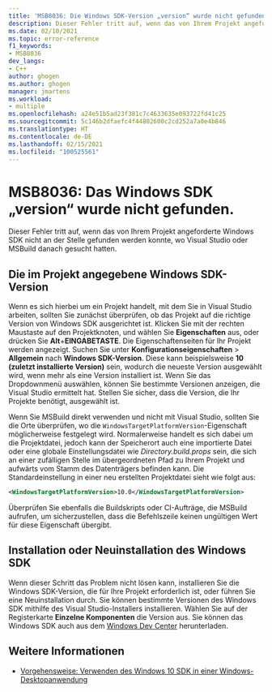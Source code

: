 ```yaml
---
title: 'MSB8036: Die Windows SDK-Version „version“ wurde nicht gefunden.'
description: Dieser Fehler tritt auf, wenn das von Ihrem Projekt angeforderte Windows SDK nicht an der Stelle gefunden werden konnte, wo Visual Studio oder MSBuild danach gesucht hatten.
ms.date: 02/10/2021
ms.topic: error-reference
f1_keywords:
- MSB8036
dev_langs:
- C++
author: ghogen
ms.author: ghogen
manager: jmartens
ms.workload:
- multiple
ms.openlocfilehash: a24e51b5ad23f381c7c4633635e093722fd41c25
ms.sourcegitcommit: 5c146b2dfaefc4f44802600c2cd252a7a0e4b846
ms.translationtype: HT
ms.contentlocale: de-DE
ms.lasthandoff: 02/15/2021
ms.locfileid: "100525561"
---
```

# <a name="msb8036-the-windows-sdk-version-was-not-found"></a>MSB8036: Das Windows SDK „version“ wurde nicht gefunden.

Dieser Fehler tritt auf, wenn das von Ihrem Projekt angeforderte Windows SDK nicht an der Stelle gefunden werden konnte, wo Visual Studio oder MSBuild danach gesucht hatten.

## <a name="windows-sdk-version-specified-in-project"></a>Die im Projekt angegebene Windows SDK-Version

Wenn es sich hierbei um ein Projekt handelt, mit dem Sie in Visual Studio arbeiten, sollten Sie zunächst überprüfen, ob das Projekt auf die richtige Version von Windows SDK ausgerichtet ist. Klicken Sie mit der rechten Maustaste auf den Projektknoten, und wählen Sie **Eigenschaften** aus, oder drücken Sie **Alt**+**EINGABETASTE**. Die Eigenschaftenseiten für Ihr Projekt werden angezeigt. Suchen Sie unter **Konfigurationseigenschaften** > **Allgemein** nach **Windows SDK-Version**. Diese kann beispielsweise **10 (zuletzt installierte Version)** sein, wodurch die neueste Version ausgewählt wird, wenn mehr als eine Version installiert ist. Wenn Sie das Dropdownmenü auswählen, können Sie bestimmte Versionen anzeigen, die Visual Studio ermittelt hat. Stellen Sie sicher, dass die Version, die Ihr Projekte benötigt, ausgewählt ist.

Wenn Sie MSBuild direkt verwenden und nicht mit Visual Studio, sollten Sie die Orte überprüfen, wo die `WindowsTargetPlatformVersion`-Eigenschaft möglicherweise festgelegt wird. Normalerweise handelt es sich dabei um die Projektdatei, jedoch kann der Speicherort auch eine importierte Datei oder eine globale Einstellungsdatei wie *Directory.build.props* sein, die sich an einer zufälligen Stelle im übergeordneten Pfad zu Ihrem Projekt und aufwärts vom Stamm des Datenträgers befinden kann. Die Standardeinstellung in einer neu erstellten Projektdatei sieht wie folgt aus:

```xml
<WindowsTargetPlatformVersion>10.0</WindowsTargetPlatformVersion>
```

Überprüfen Sie ebenfalls die Buildskripts oder CI-Aufträge, die MSBuild aufrufen, um sicherzustellen, dass die Befehlszeile keinen ungültigen Wert für diese Eigenschaft übergibt.

## <a name="install-or-reinstall-the-windows-sdk"></a>Installation oder Neuinstallation des Windows SDK

Wenn dieser Schritt das Problem nicht lösen kann, installieren Sie die Windows SDK-Version, die für Ihre Projekt erforderlich ist, oder führen Sie eine Neuinstallation durch. Sie können bestimmte Versionen des Windows SDK mithilfe des Visual Studio-Installers installieren. Wählen Sie auf der Registerkarte **Einzelne Komponenten** die Version aus. Sie können das Windows SDK auch aus dem [Windows Dev Center](https://developer.microsoft.com/windows/downloads/windows-10-sdk/) herunterladen.

## <a name="see-also"></a>Weitere Informationen

- [Vorgehensweise: Verwenden des Windows 10 SDK in einer Windows-Desktopanwendung](/cpp/windows/how-to-use-the-windows-10-sdk-in-a-windows-desktop-application)
